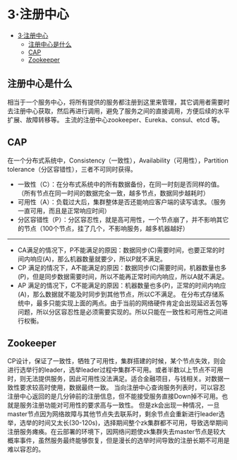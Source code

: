 # 3·注册中心

- [3·注册中心](#3注册中心)
  - [注册中心是什么](#注册中心是什么)
  - [CAP](#cap)
  - [Zookeeper](#zookeeper)

## 注册中心是什么
相当于一个服务中心，将所有提供的服务都注册到这里来管理，其它调用者需要时去注册中心获取，然后再进行调用，避免了服务之间的直接调用，方便后续的水平扩展、故障转移等。
主流的注册中心zookeeper、Eureka、consul、etcd 等。

## CAP
在一个分布式系统中，Consistency（一致性），Availability（可用性），Partition tolerance（分区容错性），三者不可同时获得。
- 一致性（C）：在分布式系统中的所有数据备份，在同一时刻是否同样的值。（所有节点在同一时间的数据完全一致，越多节点，数据同步越耗时）
- 可用性（A）：负载过大后，集群整体是否还能响应客户端的读写请求。（服务一直可用，而且是正常响应时间）
- 分区容错性（P）：分区容忍性，就是高可用性，一个节点崩了，并不影响其它的节点（100个节点，挂了几个，不影响服务，越多机器越好）

---

- CA满足的情况下，P不能满足的原因：数据同步(C)需要时间，也要正常的时间内响应(A)，那么机器数量就要少，所以P就不满足。
- CP 满足的情况下，A不能满足的原因：数据同步(C)需要时间，机器数量也多(P)，但是同步数据需要时间，所以不能再正常时间内响应，所以A就不满足。
- AP 满足的情况下，C不能满足的原因：机器数量也多(P)，正常的时间内响应(A)，那么数据就不能及时同步到其他节点，所以C不满足。
在分布式存储系统中，最多只能实现上面的两点。由于当前的网络硬件肯定会出现延迟丢包等问题，所以分区容忍性是必须需要实现的。所以只能在一致性和可用性之间进行权衡。

## Zookeeper
CP设计，保证了一致性，牺牲了可用性，集群搭建的时候，某个节点失效，则会进行选举行的leader，选举leader过程中集群不可用。或者半数以上节点不可用时，则无法提供服务，因此可用性没法满足。适合金融项目，与钱相关。对数据一致性要求较高时使用，数据最终一致。
当向注册中心查询服务列表时，可以容忍注册中心返回的是几分钟前的注册信息，但不能接受服务直接Down掉不可用。也就是服务注册功能对可用性的要求高与一致性。
但是zk会出现一种情况，一旦master节点因为网络故障与其他节点失去联系时，剩余节点会重新进行leader选举，选举的时间又太长(30-120s)，选择期间整个zk集群都不可用，导致选举期间注册服务瘫痪。在云部署的环境下，因网络问题使zk集群失去master节点是较大概率事件，虽然服务最终能够恢复，但是漫长的选举时间导致的注册长期不可用是难以容忍的。
